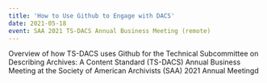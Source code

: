 ```yaml
---
title: 'How to Use Github to Engage with DACS'
date: 2021-05-18
event: SAA 2021 TS-DACS Annual Business Meeting (remote)
---
```

Overview of how TS-DACS uses Github for the Technical Subcommittee on Describing Archives: A Content Standard (TS-DACS) Annual Business Meeting at the Society of American Archivists (SAA) 2021 Annual Meetingd